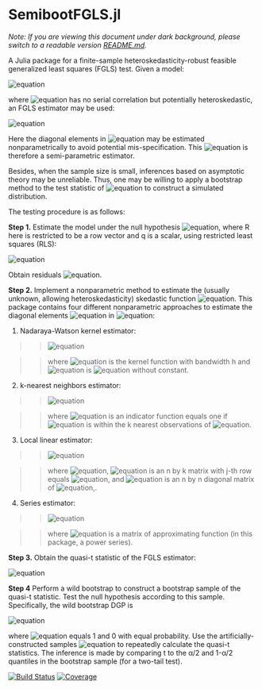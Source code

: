 # SemibootFGLS.jl

*Note: If you are viewing this document under dark background, please switch to a readable version [README.md](https://github.com/jeff72216/SemibootFGLS.jl/blob/main/README.md).*

A Julia package for a finite-sample heteroskedasticity-robust feasible generalized least squares (FGLS) test. Given a model:

![equation](https://latex.codecogs.com/svg.image?{\color{Black}&space;y=X\beta&plus;\varepsilon})

where ![equation](https://latex.codecogs.com/svg.image?{\color{Black}&space;\varepsilon}) has no serial correlation but potentially heteroskedastic, an FGLS estimator may be used:

![equation](https://latex.codecogs.com/svg.image?{\color{Black}&space;\hat{\beta}^{FGLS}=(X'\hat{\Sigma}^{-1}X)^{-1}X'\hat{\Sigma}^{-1}y})

Here the diagonal elements in ![equation](https://latex.codecogs.com/svg.image?{\color{Black}&space;\hat{\Sigma}}) may be estimated nonparametrically to avoid potential mis-specification. This ![equation](https://latex.codecogs.com/svg.image?{\color{Black}&space;\hat{\beta}^{FGLS}}) is therefore a semi-parametric estimator.

Besides, when the sample size is small, inferences based on asymptotic theory may be unreliable. Thus, one may be willing to apply a bootstrap method to the test statistic of ![equation](https://latex.codecogs.com/svg.image?{\color{Black}&space;\hat{\beta}^{FGLS}}) to construct a simulated distribution.

The testing procedure is as follows:

**Step 1.** Estimate the model under the null hypothesis ![equation](https://latex.codecogs.com/svg.image?{\color{Black}&space;H_0:R\beta=q}), where R here is restricted to be a row vector and q is a scalar, using restricted least squares (RLS):

![equation](https://latex.codecogs.com/svg.image?{\color{Black}&space;\tilde{\beta}^{RLS}=\hat{\beta}^{OLS}&plus;(X'X)^{-1}R'(R(X'X)^{-1}R')^{-1}(q-R\hat{\beta}^{OLS})})

Obtain residuals ![equation](https://latex.codecogs.com/svg.image?{\color{Black}&space;\tilde{e}^{RLS}}).

**Step 2.** Implement a nonparametric method to estimate the (usually unknown, allowing heteroskedasticity) skedastic function ![equation](https://latex.codecogs.com/svg.image?{\color{Black}&space;\Sigma}). This package contains four different nonparametric approaches to estimate the diagonal elements ![equation](https://latex.codecogs.com/svg.image?{\color{Black}&space;\sigma^2_i}) in ![equation](https://latex.codecogs.com/svg.image?{\color{Black}&space;\Sigma}):

1. Nadaraya-Watson kernel estimator:

>>![equation](https://latex.codecogs.com/svg.image?{\color{Black}&space;\hat{\sigma}^2_i=\frac{\sum_{j=1}^{n}\tilde{e}^{2,RLS}_{j}\mathcal{K}_{h}(x_{-1,i}-x_{-1,j})}{\sum_{j=1}^{n}\mathcal{K}_{h}(x_{-1,i}-x_{-1,j})}})

>>where ![equation](https://latex.codecogs.com/svg.image?{\color{Black}&space;\mathcal{K}_h}) is the kernel function with bandwidth h and ![equation](https://latex.codecogs.com/svg.image?{\color{Black}&space;x_{-1,i}}) is ![equation](https://latex.codecogs.com/svg.image?{\color{Black}&space;x_{i}}) without constant.

2. k-nearest neighbors estimator:

>>![equation](https://latex.codecogs.com/svg.image?{\color{Black}&space;\hat{\sigma}^2_i=\frac{1}{k}\sum_{j=1}^{n}\mathbf{I}_{k,i}(x_{-1,j})\tilde{e}^{2,RLS}_{j}})

>>where ![equation](https://latex.codecogs.com/svg.image?{\color{Black}&space;\mathbf{I}_{k,i}(x_{-1,j})}) is an indicator function equals one if ![equation](https://latex.codecogs.com/svg.image?{\color{Black}&space;x_{-1,j}}) is within the k nearest observations of ![equation](https://latex.codecogs.com/svg.image?{\color{Black}&space;x_{-1,i}}).

3. Local linear estimator:

>>![equation](https://latex.codecogs.com/svg.image?{\color{Black}&space;\hat{\sigma}^2_i=\iota'_1(Z'_iW_iZ_i)^{-1}Z'_iW_i\tilde{e}^{2,RLS}})

>>where ![equation](https://latex.codecogs.com/svg.image?{\color{Black}&space;\iota'_1=(1,0,...,0)}), ![equation](https://latex.codecogs.com/svg.image?{\color{Black}&space;Z_{i}}) is an n by k matrix with j-th row equals ![equation](https://latex.codecogs.com/svg.image?{\color{Black}&space;(1,x_{-1,j}-x_{-1,i})}), and ![equation](https://latex.codecogs.com/svg.image?{\color{Black}&space;W_{i}}) is an n by n diagonal matrix of ![equation](https://latex.codecogs.com/svg.image?{\color{Black}&space;\mathcal{K}_{h}(x_{-1,i}-x_{-1,j})}),.

4. Series estimator:

>>![equation](https://latex.codecogs.com/svg.image?{\color{Black}&space;\big[\mathbf{\hat{\sigma}}_{1}^{2},...,\mathbf{\hat{\sigma}}_{n}^{2}\big]^{\top}=Q(Q'Q)&space;&space;^{-1}Q'\tilde{e}^{2,RLS}})

>>where ![equation](https://latex.codecogs.com/svg.image?{\color{Black}&space;Q}) is a matrix of approximating function (in this package, a power series).

**Step 3.** Obtain the quasi-t statistic of the FGLS estimator:

![equation](https://latex.codecogs.com/svg.image?{\color{Black}&space;t=\frac{R\hat{\beta}^{FGLS}-R\beta_{o}}{\sqrt{R\widehat{\text{var}}(\hat{\beta}^{FGLS})R'}}})

**Step 4** Perform a wild bootstrap to construct a bootstrap sample of the quasi-t statistic. Test the null hypothesis according to this sample. Specifically, the wild bootstrap DGP is

![equation](https://latex.codecogs.com/svg.image?{\color{Black}&space;y^{*}_{i}=x'_i\tilde{\beta}^{RLS}&plus;\tilde{e}^{RLS}_i\cdot&space;u^{*}_i})

where ![equation](https://latex.codecogs.com/svg.image?{\color{Black}&space;u_{i}^*}) equals 1 and 0 with equal probability. Use the artificially-constructed samples ![equation](https://latex.codecogs.com/svg.image?{\color{Black}&space;(y^{*},X)}) to repeatedly calculate the quasi-t statistics. The inference is made by comparing t to the α/2 and 1-α/2 quantiles in the bootstrap sample (for a two-tail test).



[![Build Status](https://github.com/jeff72216/SemibootFGLS.jl/actions/workflows/CI.yml/badge.svg?branch=main)](https://github.com/jeff72216/SemibootFGLS.jl/actions/workflows/CI.yml?query=branch%3Amain)
[![Coverage](https://codecov.io/gh/jeff72216/SemibootFGLS.jl/branch/main/graph/badge.svg)](https://codecov.io/gh/jeff72216/SemibootFGLS.jl)

